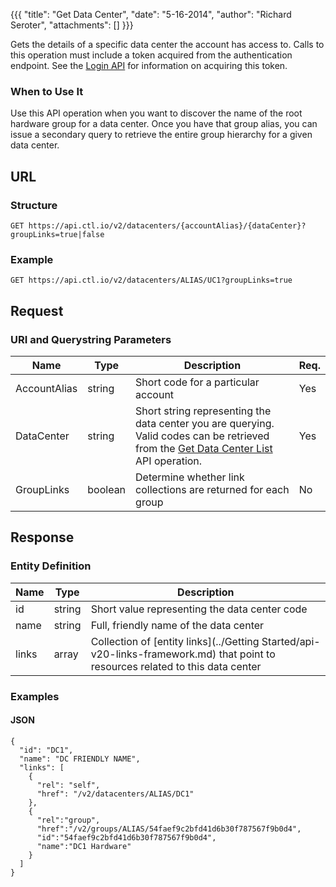 {{{
  "title": "Get Data Center",
  "date": "5-16-2014",
  "author": "Richard Seroter",
  "attachments": []
}}}

Gets the details of a specific data center the account has access to. Calls to this operation must include a token acquired from the authentication endpoint. See the [Login API](../Authentication/login.md) for information on acquiring this token.

### When to Use It

Use this API operation when you want to discover the name of the root hardware group for a data center. Once you have that group alias, you can issue a secondary query to retrieve the entire group hierarchy for a given data center.

## URL

### Structure

    GET https://api.ctl.io/v2/datacenters/{accountAlias}/{dataCenter}?groupLinks=true|false

### Example

    GET https://api.ctl.io/v2/datacenters/ALIAS/UC1?groupLinks=true

## Request

### URI and Querystring Parameters

| Name | Type | Description | Req. |
| --- | --- | --- | --- |
| AccountAlias | string | Short code for a particular account | Yes |
| DataCenter | string | Short string representing the data center you are querying. Valid codes can be retrieved from the [Get Data Center List](get-data-center.md) API operation. | Yes |
| GroupLinks | boolean | Determine whether link collections are returned for each group | No |

## Response

### Entity Definition

| Name | Type | Description |
| --- | --- | --- |
| id | string | Short value representing the data center code |
| name | string | Full, friendly name of the data center |
| links | array | Collection of [entity links](../Getting Started/api-v20-links-framework.md) that point to resources related to this data center |

### Examples

#### JSON

    {
      "id": "DC1",
      "name": "DC FRIENDLY NAME",
      "links": [
        {
          "rel": "self",
          "href": "/v2/datacenters/ALIAS/DC1"
        },
        {
          "rel":"group",
          "href":"/v2/groups/ALIAS/54faef9c2bfd41d6b30f787567f9b0d4",
          "id":"54faef9c2bfd41d6b30f787567f9b0d4",
          "name":"DC1 Hardware"
        }
      ]
    }
